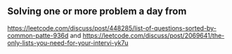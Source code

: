 ## Solving one or more problem a day from 
https://leetcode.com/discuss/post/448285/list-of-questions-sorted-by-common-patte-936d
and https://leetcode.com/discuss/post/2069641/the-only-lists-you-need-for-your-intervi-yk7u
